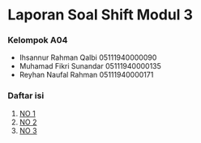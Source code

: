 # Laporan Soal Shift Modul 3

### Kelompok A04
- Ihsannur Rahman Qalbi 05111940000090
- Muhamad Fikri Sunandar 05111940000135
- Reyhan Naufal Rahman 05111940000171

### Daftar isi
1. [NO 1](#NO1)
2. [NO 2](#NO2)
3. [NO 3](#NO3)
